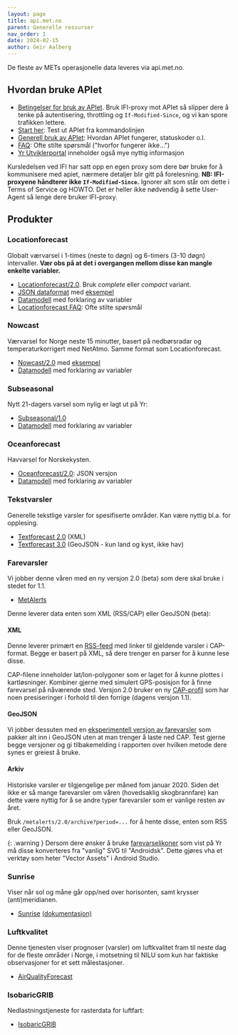 ```yaml
---
layout: page
title: api.met.no
parent: Generelle ressurser
nav_order: 1
date: 2024-02-15
author: Geir Aalberg
---
```


De fleste av METs operasjonelle data leveres via api.met.no.

## Hvordan bruke APIet

- [Betingelser for bruk av APIet](https://docs.api.met.no/doc/TermsOfService).
  Bruk IFI-proxy mot APIet så slipper dere å tenke på autentisering, throttling og `If-Modified-Since`, og vi kan spore trafikken lettere.
- [Start her](https://docs.api.met.no/doc/GettingStarted): Test ut APIet fra kommandolinjen
- [Generell bruk av APIet](https://docs.api.met.no/doc/usage): Hvordan APIet fungerer, statuskoder o.l.
- [FAQ](https://docs.api.met.no/doc/FAQ): Ofte stilte spørsmål ("hvorfor fungerer ikke...")
- [Yr Utviklerportal](https://developer.yr.no/) inneholder også mye nyttig informasjon

Kursledelsen ved IFI har satt opp en egen proxy som dere bør bruke for å
kommunisere med apiet, nærmere detaljer blir gitt på forelesning. **NB:
IFI-proxyene håndterer ikke `If-Modified-Since`.** Ignorer alt som står om dette
i Terms of Service og HOWTO. Det er heller ikke nødvendig å sette User-Agent så
lenge dere bruker IFI-proxy.

## Produkter

### Locationforecast

Globalt værvarsel i 1-times (neste to døgn) og 6-timers (3-10 døgn) intervaller.
**Vær obs på at det i overgangen mellom disse kan mangle enkelte variabler.**

- [Locationforecast/2.0](https://api.met.no/weatherapi/locationforecast/2.0/documentation). Bruk *complete* eller *compact* variant.
- [JSON dataformat](https://docs.api.met.no/doc/ForecastJSON) med
  [eksempel](https://api.met.no/weatherapi/locationforecast/2.0/complete?lat=60.10&lon=9.58)
- [Datamodell](https://docs.api.met.no/doc/locationforecast/datamodel) med forklaring av variabler
- [Locationforecast FAQ](https://docs.api.met.no/doc/locationforecast/FAQ): Ofte stilte spørsmål

### Nowcast

Værvarsel for Norge neste 15 minutter, basert på nedbørsradar og temperaturkorrigert med NetAtmo. Samme format som Locationforecast.

- [Nowcast/2.0](https://api.met.no/weatherapi/nowcast/2.0/documentation) med
  [eksempel](https://api.met.no/weatherapi/nowcast/2.0/complete?lat=59.9333&lon=10.7166)
- [Datamodell](https://docs.api.met.no/doc/nowcast/datamodel) med forklaring av variabler

### Subseasonal

Nytt 21-dagers varsel som nylig er lagt ut på Yr:

- [Subseasonal/1.0](https://api.met.no/weatherapi/subseasonal/1.0/documentation)
- [Datamodell](https://docs.api.met.no/doc/subseasonal/datamodel) med forklaring av variabler

### Oceanforecast

Havvarsel for Norskekysten.

- [Oceanforecast/2.0](https://api.met.no/weatherapi/oceanforecast/2.0/documentation): JSON versjon
- [Datamodell](https://docs.api.met.no/doc/oceanforecast/datamodel) med forklaring av variabler

### Tekstvarsler

Generelle tekstlige varsler for spesifiserte områder. Kan være nyttig bl.a. for opplesing.

- [Textforecast 2.0](https://api.met.no/weatherapi/textforecast/2.0/documentation) (XML)
- [Textforecast 3.0](https://api.met.no/weatherapi/textforecast/3.0/documentation) (GeoJSON - kun land og kyst, ikke hav)

### Farevarsler

Vi jobber denne våren med en ny versjon 2.0 (beta) som dere skal bruke i stedet for 1.1.

- [MetAlerts](https://api.met.no/weatherapi/metalerts/2.0/documentation)

Denne leverer data enten som XML (RSS/CAP) eller GeoJSON (beta):

#### XML

Denne leverer primært en [RSS-feed](https://api.met.no/weatherapi/metalerts/2.0/current.rss)
med linker til gjeldende varsler i CAP-format. Begge er basert på XML, så dere
trenger en parser for å kunne lese disse.

CAP-filene inneholder lat/lon-polygoner som er laget for å kunne plottes i kartløsninger.
Kombiner gjerne med simulert GPS-posisjon for å finne farevarsel på nåværende
sted. Versjon 2.0 bruker en ny
[CAP-profil](https://docs.api.met.no/doc/metalerts/CAP-v2-profile.html) som har
noen presiseringer i forhold til den forrige (dagens versjon 1.1).

#### GeoJSON

Vi jobber dessuten med en [eksperimentell versjon av
farevarsler](https://api.met.no/weatherapi/metalerts/2.0/current.json)
som pakker alt inn i GeoJSON uten at man trenger å laste ned CAP. Test gjerne
begge versjoner og gi tilbakemelding i rapporten over hvilken metode dere synes
er greiest å bruke.

#### Arkiv

Historiske varsler er tilgjengelige per måned fom januar 2020.
Siden det ikke er så mange farevarsler om våren (hovedsaklig skogbrannfare) kan
dette være nyttig for å se andre typer farevarsler som er vanlige resten av
året.

Bruk `/metalerts/2.0/archive?period=...` for å hente disse, enten som RSS eller GeoJSON.

{: .warning }
Dersom dere ønsker å bruke [farevarselikoner](https://github.com/nrkno/yr-warning-icons)
som vist på Yr må disse konverteres fra "vanlig" SVG til "Androidsk".
Dette gjøres vha et verktøy som heter "Vector Assets" i Android Studio.

### Sunrise

Viser når sol og måne går opp/ned over horisonten, samt krysser (anti)meridianen.

- [Sunrise](https://api.met.no/weatherapi/sunrise/3.0/documentation) [(dokumentasjon)](/api/sunrise)

### Luftkvalitet

Denne tjenesten viser prognoser (varsler) om luftkvalitet fram til neste dag for
de fleste områder i Norge, i motsetning til NILU som kun har faktiske observasjoner
for et sett målestasjoner.

- [AirQualityForecast](https://api.met.no/weatherapi/airqualityforecast/0.1/documentation)

### IsobaricGRIB

Nedlastningstjeneste for rasterdata for luftfart:

- [IsobaricGRIB](/api/isobaricgrib)
